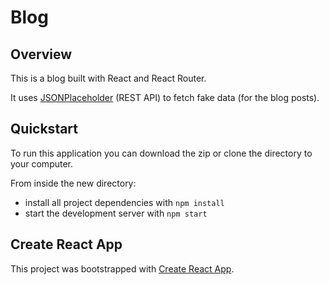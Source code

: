 # Blog

## Overview

This is a blog built with React and React Router.

It uses [JSONPlaceholder](https://jsonplaceholder.typicode.com/) (REST API) to fetch fake data (for the blog posts).

## Quickstart

To run this application you can download the zip or clone the directory to your computer.

From inside the new directory:

- install all project dependencies with `npm install`
- start the development server with `npm start`

## Create React App

This project was bootstrapped with [Create React App](https://github.com/facebookincubator/create-react-app).
